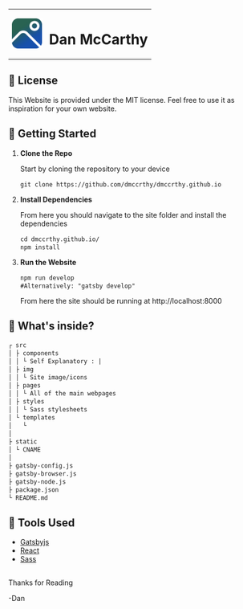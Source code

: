 <table align="center">
    <tr>
        <th>
            <img src="src/img/favicon.png" height="60">           
        </th>
        <th>
            <h1>
                Dan McCarthy
            </h1>
        </th>
    </tr>
    
</table>

## 📝 License

This Website is provided under the MIT license. Feel free to use it as inspiration for your own website.

## 🏁 Getting Started

1.  **Clone the Repo**

    Start by cloning the repository to your device

    ```shell
    git clone https://github.com/dmccrthy/dmccrthy.github.io
    ```

2.  **Install Dependencies**

    From here you should navigate to the site folder and install the dependencies

    ```shell
    cd dmccrthy.github.io/
    npm install
    ```

3.  **Run the Website**

    ```shell
    npm run develop
    #Alternatively: "gatsby develop"
    ```

    From here the site should be running at http://localhost:8000

## 📁 What's inside?

```
┌ src
│ ├ components
│ │ └ Self Explanatory : |
│ ├ img
│ │ └ Site image/icons
│ ├ pages
│ │ └ All of the main webpages
│ ├ styles
│ │ └ Sass stylesheets
│ └ templates
│   └
│
├ static
│ └ CNAME
│
├ gatsby-config.js
├ gatsby-browser.js
├ gatsby-node.js
├ package.json
└ README.md
```

## 🧰 Tools Used

- [Gatsbyjs](https://www.gatsbyjs.com/docs/?utm_source=starter&utm_medium=readme&utm_campaign=minimal-starter)
- [React](https://react.dev/reference/react)
- [Sass]()

##

Thanks for Reading

-Dan
